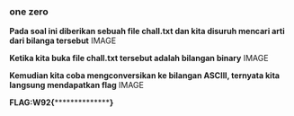 ### one zero

**Pada soal ini diberikan sebuah file chall.txt dan kita disuruh mencari arti dari bilanga tersebut**
IMAGE

**Ketika kita buka file chall.txt tersebut adalah bilangan binary**
IMAGE

**Kemudian kita coba mengconversikan ke bilangan ASCIII, ternyata kita langsung mendapatkan flag**
IMAGE

**FLAG:W92{******************}**
